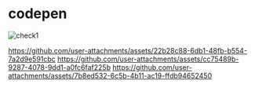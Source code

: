 # codepen
![check1](https://github.com/user-attachments/assets/53c21002-73e3-4f7c-b279-fd325b5bf93f)

https://github.com/user-attachments/assets/22b28c88-6db1-48fb-b554-7a2d9e591cbc
https://github.com/user-attachments/assets/cc75489b-9287-4078-9dd1-a0fc6faf225b
https://github.com/user-attachments/assets/7b8ed532-6c5b-4b11-ac19-ffdb94652450

